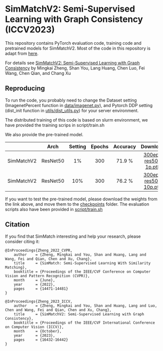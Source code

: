 # SimMatchV2: Semi-Supervised Learning with Graph Consistency (ICCV2023)

This repository contains PyTorch evaluation code, training code and pretrained models for SimMatchV2. Most of the code in this repository is adapt from [here](https://github.com/mingkai-zheng/simmatch/tree/main).

For details see [SimMatchV2: Semi-Supervised Learning with Graph Consistency](https://arxiv.org/abs/2308.06692) by Mingkai Zheng, Shan You, Lang Huang, Chen Luo, Fei Wang, Chen Qian, and Chang Xu

## Reproducing
To run the code, you probably need to change the Dataset setting (ImagenetPercent function in [data/imagenet.py](data/imagenet.py)), and Pytorch DDP setting (dist_init function in [utils/dist_utils.py](utils/dist_utils.py)) for your server environment.

The distributed training of this code is based on slurm environment, we have provided the training scrips in script/train.sh

We also provide the pre-trained model. 

|          |Arch | Setting | Epochs  | Accuracy | Download  |
|----------|:----:|:---:|:---:|:---:|:---:|
|  SimMatchV2 | ResNet50 | 1% | 300  | 71.9 % | [300ep-res50-1p.pth](https://drive.google.com/file/d/1ZAt0ppIuhwbuY7S-cEVKocMbv5m75QiL/view?usp=sharing) |
|  SimMatchV2 | ResNet50 | 10% | 300  | 76.2 % | [300ep-res50-10p.pth](https://drive.google.com/file/d/1L3l0nJ8owz71zkN2BHS-Bv_LXFJMxsBR/view?usp=sharing) |

If you want to test the pre-trained model, please download the weights from the link above, and move them to the [checkpoints](checkpoints) folder. The evaluation scripts also have been provided in [script/train.sh](script/train.sh)


## Citation
If you find that SimMatch interesting and help your research, please consider citing it:
```
@InProceedings{Zheng_2022_CVPR,
    author    = {Zheng, Mingkai and You, Shan and Huang, Lang and Wang, Fei and Qian, Chen and Xu, Chang},
    title     = {SimMatch: Semi-Supervised Learning With Similarity Matching},
    booktitle = {Proceedings of the IEEE/CVF Conference on Computer Vision and Pattern Recognition (CVPR)},
    month     = {June},
    year      = {2022},
    pages     = {14471-14481}
}

@InProceedings{Zheng_2023_ICCV,
    author    = {Zheng, Mingkai and You, Shan and Huang, Lang and Luo, Chen and Wang, Fei and Qian, Chen and Xu, Chang},
    title     = {SimMatchV2: Semi-Supervised Learning with Graph Consistency},
    booktitle = {Proceedings of the IEEE/CVF International Conference on Computer Vision (ICCV)},
    month     = {October},
    year      = {2023},
    pages     = {16432-16442}
}
```

